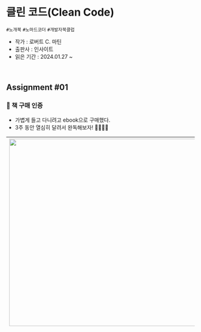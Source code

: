 # 클린 코드(Clean Code)
`#노개북` `#노마드코더` `#개발자북클럽`
- 작가 : 로버트 C. 마틴
- 출판사 : 인사이트
- 읽은 기간 : 2024.01.27 ~ 

<br>

## Assignment #01

### 📔 책 구매 인증
- 가볍게 들고 다니려고 ebook으로 구매했다.
- 3주 동안 열심히 달려서 완독해보자! 🏃🏻‍♀️💨

|<img width="500px" src="https://github.com/dawwson/TIL/assets/45624238/1e6af231-cd57-42d9-a964-d84cfc28639c">|<img width="500px" src="https://github.com/dawwson/TIL/assets/45624238/602b4be8-7ef9-4b53-a8df-9dfe1b618c2f">|
|---|---|




